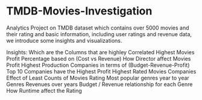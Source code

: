 # TMDB-Movies-Investigation

Analytics Project on TMDB dataset which contains over 5000 movies and their rating and basic information, including user ratings and revenue data, we introduce some insights and visualizations.

Insights:
Which are the Columns that are highley Correlated
Highest Movies Profit Percentage based on (Cost vs Revenue)
How Director affect Movies Profit
Highest Production Companies in terms of (Budget-Revenue-Profit)
Top 10 Companies have the Highest Profit
Highest Rated Movies Companies
Effect of Least Counts of Movies Rating
Most popular genres year to year
Genres Revenues over years
Budget / Revenue relationship for each Genre
How Runtime affect the Rating
